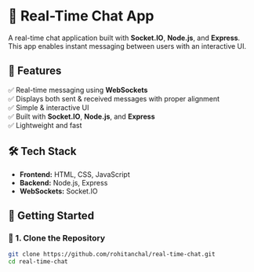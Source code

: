 # 🚀 Real-Time Chat App

A real-time chat application built with **Socket.IO**, **Node.js**, and **Express**. This app enables instant messaging between users with an interactive UI.

## 🌟 Features

✅ Real-time messaging using **WebSockets**  
✅ Displays both sent & received messages with proper alignment  
✅ Simple & interactive UI  
✅ Built with **Socket.IO**, **Node.js**, and **Express**  
✅ Lightweight and fast  

## 🛠️ Tech Stack

- **Frontend:** HTML, CSS, JavaScript  
- **Backend:** Node.js, Express  
- **WebSockets:** Socket.IO  

## 🚀 Getting Started

### 🔹 1. Clone the Repository

```sh
git clone https://github.com/rohitanchal/real-time-chat.git
cd real-time-chat

